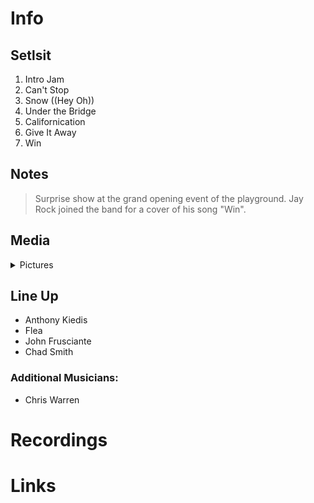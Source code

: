 # Info

## Setlsit

1. Intro Jam
2. Can't Stop
3. Snow ((Hey Oh))
4. Under the Bridge
5. Californication
6. Give It Away
7. Win

## Notes

> Surprise show at the grand opening event of the playground. Jay Rock joined the band for a cover of his song "Win".

## Media 

<details>
  <summary>Pictures</summary>
  <!--<img alt="Setlist" title="Setlist" src="20230806.jpg" height="200" />-->
</details>

## Line Up

* Anthony Kiedis
* Flea
* John Frusciante
* Chad Smith

### Additional Musicians:
* Chris Warren

# Recordings

# Links

